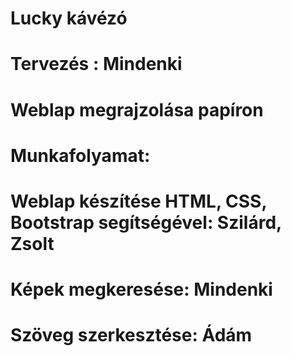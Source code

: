 # Lucky kávézó
# Tervezés : Mindenki
#   Weblap megrajzolása papíron
# Munkafolyamat:
#   Weblap készítése HTML, CSS, Bootstrap segítségével: Szilárd, Zsolt
#   Képek megkeresése: Mindenki
#   Szöveg szerkesztése: Ádám
